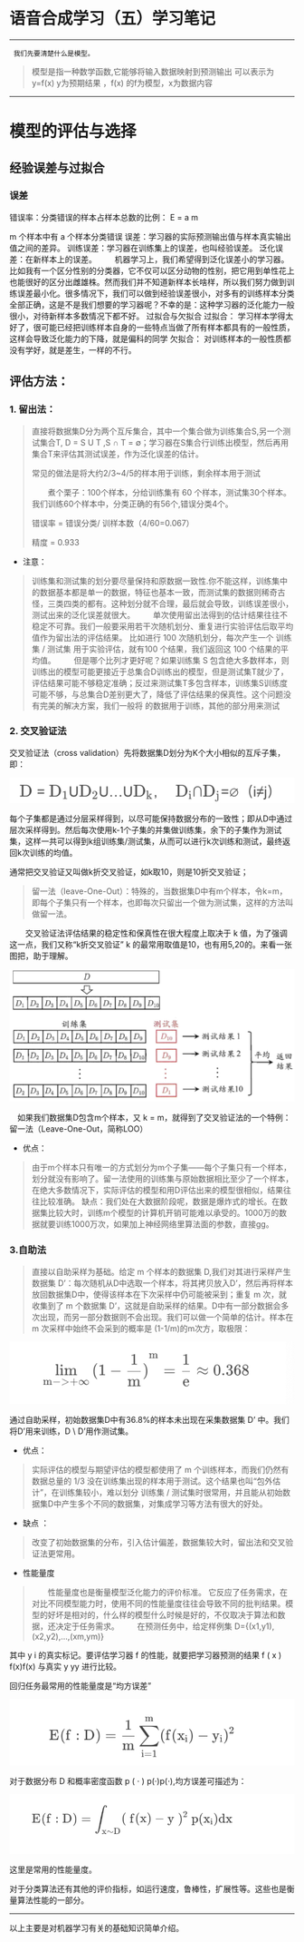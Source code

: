 # 语音合成学习（五）学习笔记

---
	 我们先要清楚什么是模型。
> 模型是指一种数学函数,它能够将输入数据映射到预测输出
> 可以表示为y=f(x)  y为预期结果 ，f(x) 的f为模型，x为数据内容
>
> 

---

# 模型的评估与选择

## 	经验误差与过拟合
### 误差
错误率：分类错误的样本占样本总数的比例：
E = a m

  m 个样本中有 a 个样本分类错误
误差：学习器的实际预测输出值与样本真实输出值之间的差异。
训练误差：学习器在训练集上的误差，也叫经验误差。
泛化误差：在新样本上的误差。
  机器学习上，我们希望得到泛化误差小的学习器。比如我有一个区分性别的分类器，它不仅可以区分动物的性别，把它用到单性花上也能很好的区分出雌雄株。然而我们并不知道新样本长啥样，所以我们努力做到训练误差最小化。很多情况下，我们可以做到经验误差很小，对多有的训练样本分类全部正确，这是不是我们想要的学习器呢？不幸的是：这种学习器的泛化能力一般很小，对待新样本多数情况下都不好。
过拟合与欠拟合
过拟合： 学习样本学得太好了，很可能已经把训练样本自身的一些特点当做了所有样本都具有的一般性质，这样会导致泛化能力的下降，就是偏科的同学
欠拟合： 对训练样本的一般性质都没有学好，就是差生，一样的不行。



## 评估方法：

### 1. 留出法：

> 直接将数据集D分为两个互斥集合，其中一个集合做为训练集合S,另一个测试集合T, D = S U T ,S ∩ T = ∅；学习器在S集合行训练出模型，然后再用集合T来评估其测试误差，作为泛化误差的估计。
>
> 常见的做法是将大约2/3~4/5的样本用于训练，剩余样本用于测试
>
>   煮个栗子：100个样本，分给训练集有 60 个样本，测试集30个样本。我们训练60个样本中，分类正确的有56个,错误分类4个。
>
> 错误率  = 错误分类/ 训样本数（4/60=0.067） 
>
> 精度 = 0.933

* 注意： 

> 训练集和测试集的划分要尽量保持和原数据一致性.你不能这样，训练集中的数据基本都是单一的数据，特征也基本一致，而测试集的数据则稀奇古怪，三类四类的都有。这种划分就不合理，最后就会导致，训练误差很小，测试出来的泛化误差就很大。
>   单次使用留出法得到的估计结果往往不稳定不可靠。我们一般要采用若干次随机划分、重复进行实验评估后取平均值作为留出法的评估结果。 比如进行 100 次随机划分，每次产生一个 训练集 / 测试集 用于实验评估，就有100 个结果，我们返回这 100 个结果的平均值。
>   但是哪个比列才更好呢？如果训练集 S 包含绝大多数样本，则训练出的模型可能更接近于总集合D训练出的模型，但是测试集T就少了，评估结果可能不够稳定准确；反过来测试集T多包含样本，训练集S训练度可能不够，与总集合D差别更大了，降低了评估结果的保真性。这个问题没有完美的解决方案，我们一般将   的数据用于训练，其他的部分用来测试

### 2. 交叉验证法

交叉验证法（cross validation）先将数据集D划分为K个大小相似的互斥子集，即：

<img align=“center” src="/img/gs1.png"/>

每个子集都是通过分层采样得到，以尽可能保持数据分布的一致性；即从D中通过层次采样得到。然后每次使用k-1个子集的并集做训练集，余下的子集作为测试集，这样一共可以得到k组训练集/测试集，从而可以进行k次训练和测试，最终返回k次训练的均值。

通常把交叉验证又叫做k折交叉验证，如k取10，则是10折交叉验证；

> 留一法（leave-One-Out）：特殊的，当数据集D中有m个样本，令k=m，即每个子集只有一个样本，也即每次只留出一个做为测试集，这样的方法叫做留一法。

  交叉验证法评估结果的稳定性和保真性在很大程度上取决于 k 值，为了强调这一点，我们又称“k折交叉验证” k 的最常用取值是10，也有用5,20的。来看一张图把，助于理解。


<img align=“center” src="/img/gs2.png"/>

 如果我们数据集D包含m个样本，又 k = m，就得到了交叉验证法的一个特例：留一法（Leave-One-Out，简称LOO）

* 优点：

> 由于m个样本只有唯一的方式划分为m个子集——每个子集只有一个样本，划分就没有影响了。留一法使用的训练集与原始数据相比至少了一个样本，在绝大多数情况下，实际评估的模型和用D评估出来的模型很相似，结果往往比较准确。
> 缺点：我们处在大数据阶段呢，数据是爆炸式的增长。在数据集比较大时，训练m个模型的计算机开销可能难以承受的。1000万的数据就要训练1000万次，如果加上神经网络里算法面的参数，直接gg。

### 3.自助法

> 直接以自助采样为基础。给定 m 个样本的数据集 D,我们对其进行采样产生数据集 D’：每次随机从D中选取一个样本，将其拷贝放入D’，然后再将样本放回数据集D中，使得该样本在下次采样中仍可能被采到；重复 m 次，就收集到了 m 个数据集 D’，这就是自助采样的结果。D中有一部分数据会多次出现，而另一部分数据则不会出现。我们可以做一个简单的估计。样本在 m 次采样中始终不会采到的概率是 (1-1/m)的m次方，取极限：
>


<img align=“center” src="/img/gs3.png"/>


通过自助采样，初始数据集D中有36.8%的样本未出现在采集数据集 D’ 中。我们将D’用来训练，D \ D’用作测试集。

* 优点：

> 实际评估的模型与期望评估的模型都使用了 m 个训练样本，而我们仍然有数据总量的 1/3 没在训练集出现的样本用于测试。这个结果也叫“包外估计”，在训练集较小，难以划分 训练集 / 测试集时很常用，并且能从初始数据集D中产生多个不同的数据集，对集成学习等方法有很大的好处。

* 缺点 ：

> 改变了初始数据集的分布，引入估计偏差，数据集较大时，留出法和交叉验证法更常用。

* 性能量度 

>   性能量度也是衡量模型泛化能力的评价标准。 它反应了任务需求，在对比不同模型能力时，使用不同的性能量度往往会导致不同的批判结果。模型的好坏是相对的，什么样的模型什么时候是好的，不仅取决于算法和数据，还决定于任务需求。
>   在预测任务中，给定样例集
> D={(x1,y1),(x2,y2),...,(xm,ym)}

其中 y i  的真实标记。要评估学习器 f 的性能，就要把学习器预测的结果 f ( x ) f(x)f(x) 与真实 y yy 进行比较。

回归任务最常用的性能量度是“均方误差”


<img align=“center” src="/img/gs4.png"/>

对于数据分布 D 和概率密度函数 p ( ⋅ ) p(·)p(⋅),均方误差可描述为：


<img align=“center” src="/img/gs5.png"/>

这里是常用的性能量度。



对于分类算法还有其他的评价指标，如运行速度，鲁棒性，扩展性等。这些也是衡量算法性能的一部分。

---
以上主要是对机器学习有关的基础知识简单介绍。

## 
